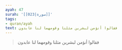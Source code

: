 ```yaml
---
ayah: 47
surah: '[[023|سورة]]'
tags:
- quran/ayah
text: فقالوا أنؤمن لبشرين مثلنا وقومهما لنا عابدون
---
```

> فقالوا أنؤمن لبشرين مثلنا وقومهما لنا عابدون
